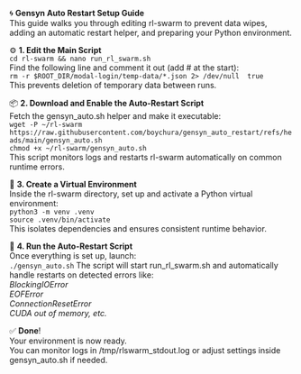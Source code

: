 🌀 **Gensyn Auto Restart Setup Guide**  
This guide walks you through editing rl-swarm to prevent data wipes, adding an automatic restart helper, and preparing your Python environment.  

⚙️ **1. Edit the Main Script**  
```cd rl-swarm && nano run_rl_swarm.sh```  
Find the following line and comment it out (add # at the start):  
```rm -r $ROOT_DIR/modal-login/temp-data/*.json 2> /dev/null  true```  
This prevents deletion of temporary data between runs.  

📦 **2. Download and Enable the Auto-Restart Script**  
Fetch the gensyn_auto.sh helper and make it executable:  
```wget -P ~/rl-swarm https://raw.githubusercontent.com/boychura/gensyn_auto_restart/refs/heads/main/gensyn_auto.sh```  
```chmod +x ~/rl-swarm/gensyn_auto.sh```  
This script monitors logs and restarts rl-swarm automatically on common runtime errors.  

🐍 **3. Create a Virtual Environment**  
Inside the rl-swarm directory, set up and activate a Python virtual environment:  
```python3 -m venv .venv```  
```source .venv/bin/activate```  
This isolates dependencies and ensures consistent runtime behavior.   

🚀 **4. Run the Auto-Restart Script**  
Once everything is set up, launch:  
```./gensyn_auto.sh```
The script will start run_rl_swarm.sh and automatically handle restarts on detected errors like:  
_BlockingIOError  
EOFError  
ConnectionResetError  
CUDA out of memory, etc._   

✅ **Done**!  
Your environment is now ready.  
You can monitor logs in /tmp/rlswarm_stdout.log or adjust settings inside gensyn_auto.sh if needed.  
